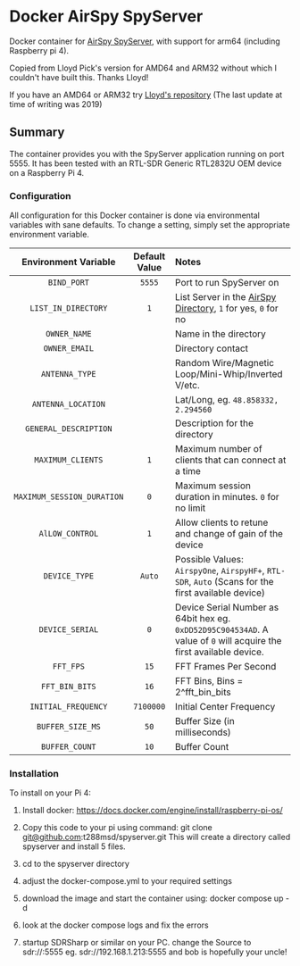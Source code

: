 # Docker AirSpy SpyServer

Docker container for [AirSpy SpyServer](https://airspy.com/download), with support for arm64 (including Raspberry pi 4).

Copied from Lloyd Pick's version for AMD64 and ARM32 without which I couldn't have built this. Thanks Lloyd!

If you have an AMD64 or ARM32 try [Lloyd's repository](https://github.com/lloydpick/docker-spyserver) (The last update at time of writing was 2019)


## Summary

The container provides you with the SpyServer application running on port 5555. It has been tested with an RTL-SDR  Generic RTL2832U OEM device on a Raspberry Pi 4. 

### Configuration

All configuration for this Docker container is done via environmental variables with sane defaults. To change a setting, simply set the appropriate environment variable.

| Environment Variable     | Default Value | Notes |
|:------------------------:|:-------------:|:------|
|`BIND_PORT`               |`5555`         |Port to run SpyServer on|
|`LIST_IN_DIRECTORY`       |`1`            |List Server in the [AirSpy Directory](https://airspy.com/directory/), `1` for yes, `0` for no|
|`OWNER_NAME`              |               |Name in the directory|
|`OWNER_EMAIL`             |               |Directory contact|
|`ANTENNA_TYPE`            |               |Random Wire/Magnetic Loop/Mini-Whip/Inverted V/etc.|
|`ANTENNA_LOCATION`        |               |Lat/Long, eg. `48.858332, 2.294560`|
|`GENERAL_DESCRIPTION`     |               |Description for the directory|
|`MAXIMUM_CLIENTS`         |`1`            |Maximum number of clients that can connect at a time|
|`MAXIMUM_SESSION_DURATION`|`0`            |Maximum session duration in minutes. `0` for no limit|
|`AlLOW_CONTROL`           |`1`            |Allow clients to retune and change of gain of the device|
|`DEVICE_TYPE`             |`Auto`         |Possible Values: `AirspyOne`, `AirspyHF+`, `RTL-SDR`, `Auto` (Scans for the first available device)|
|`DEVICE_SERIAL`           |`0`            |Device Serial Number as 64bit hex eg. `0xDD52D95C904534AD`. A value of `0` will acquire the first available device.|
|`FFT_FPS`                 |`15`           |FFT Frames Per Second|
|`FFT_BIN_BITS`            |`16`           |FFT Bins, Bins = 2^fft_bin_bits|
|`INITIAL_FREQUENCY`       |`7100000`      |Initial Center Frequency|
|`BUFFER_SIZE_MS`          |`50`           |Buffer Size (in milliseconds)|
|`BUFFER_COUNT`            |`10`           |Buffer Count|

### Installation
To install on your Pi 4:
1. Install docker:   https://docs.docker.com/engine/install/raspberry-pi-os/
2. Copy this code to your pi using command:   git clone git@github.com:t288msd/spyserver.git
This will create a directory called spyserver and install 5 files.

3. cd to the spyserver directory
4. adjust the docker-compose.yml to your required settings
5. download the image and start the container using: docker compose up -d
6. look at the docker compose logs and fix the errors
7. startup SDRSharp or similar on your PC. change the Source to sdr://<pi4 ip address>:5555 eg. sdr://192.168.1.213:5555
and bob is hopefully your uncle!

